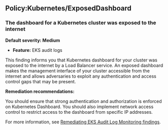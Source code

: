 Policy:Kubernetes/ExposedDashboard
----------------------------------


### The dashboard for a Kubernetes cluster was exposed to the internet


**Default severity: Medium**


 * **Feature:** EKS audit logs

This finding informs you that Kubernetes dashboard for your cluster was exposed to the internet by a Load Balancer service. An exposed dashboard makes the management interface of your cluster accessible from the internet and allows adversaries to exploit any authentication and access control gaps that may be present. 


**Remediation recommendations:**


You should ensure that strong authentication and authorization is enforced on Kubernetes Dashboard. You should also implement network access control to restrict access to the dashboard from specific IP addresses. 


For more information, see [Remediating EKS Audit Log Monitoring findings](https://docs.aws.amazon.com/guardduty/latest/ug/guardduty-remediate-kubernetes.html).

